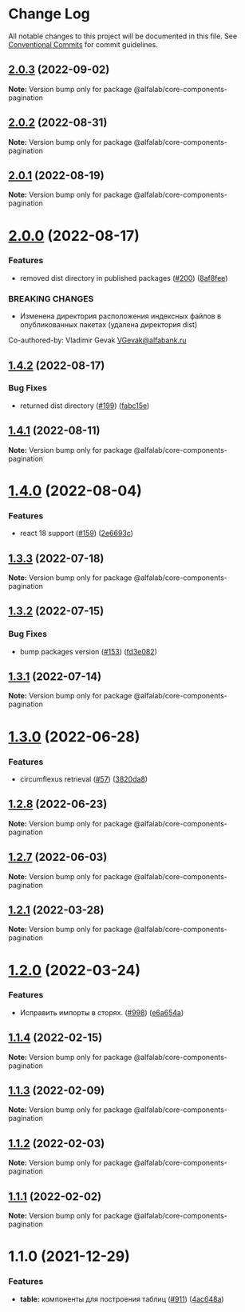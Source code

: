 # Change Log

All notable changes to this project will be documented in this file.
See [Conventional Commits](https://conventionalcommits.org) for commit guidelines.

## [2.0.3](https://github.com/core-ds/core-components/compare/@alfalab/core-components-pagination@2.0.2...@alfalab/core-components-pagination@2.0.3) (2022-09-02)

**Note:** Version bump only for package @alfalab/core-components-pagination





## [2.0.2](https://github.com/core-ds/core-components/compare/@alfalab/core-components-pagination@2.0.1...@alfalab/core-components-pagination@2.0.2) (2022-08-31)

**Note:** Version bump only for package @alfalab/core-components-pagination





## [2.0.1](https://github.com/core-ds/core-components/compare/@alfalab/core-components-pagination@2.0.0...@alfalab/core-components-pagination@2.0.1) (2022-08-19)

**Note:** Version bump only for package @alfalab/core-components-pagination





# [2.0.0](https://github.com/core-ds/core-components/compare/@alfalab/core-components-pagination@1.4.2...@alfalab/core-components-pagination@2.0.0) (2022-08-17)


### Features

* removed dist directory in published packages ([#200](https://github.com/core-ds/core-components/issues/200)) ([8af8fee](https://github.com/core-ds/core-components/commit/8af8fee53ca0bd19fa2d1ca1422e0df23096e2c8))


### BREAKING CHANGES

* Изменена директория расположения индексных файлов в опубликованных пакетах (удалена
директория dist)

Co-authored-by: Vladimir Gevak <VGevak@alfabank.ru>





## [1.4.2](https://github.com/core-ds/core-components/compare/@alfalab/core-components-pagination@1.4.1...@alfalab/core-components-pagination@1.4.2) (2022-08-17)


### Bug Fixes

* returned dist directory ([#199](https://github.com/core-ds/core-components/issues/199)) ([fabc15e](https://github.com/core-ds/core-components/commit/fabc15effa1457ca65ec7238206f1b1fc2a2a613))





## [1.4.1](https://github.com/core-ds/core-components/compare/@alfalab/core-components-pagination@1.4.0...@alfalab/core-components-pagination@1.4.1) (2022-08-11)

**Note:** Version bump only for package @alfalab/core-components-pagination





# [1.4.0](https://github.com/core-ds/core-components/compare/@alfalab/core-components-pagination@1.3.3...@alfalab/core-components-pagination@1.4.0) (2022-08-04)


### Features

* react 18 support ([#159](https://github.com/core-ds/core-components/issues/159)) ([2e6693c](https://github.com/core-ds/core-components/commit/2e6693c62f534e333aadb7d3fff4ffd78ac84c63))





## [1.3.3](https://github.com/core-ds/core-components/compare/@alfalab/core-components-pagination@1.3.2...@alfalab/core-components-pagination@1.3.3) (2022-07-18)

**Note:** Version bump only for package @alfalab/core-components-pagination





## [1.3.2](https://github.com/core-ds/core-components/compare/@alfalab/core-components-pagination@1.3.1...@alfalab/core-components-pagination@1.3.2) (2022-07-15)


### Bug Fixes

* bump packages version ([#153](https://github.com/core-ds/core-components/issues/153)) ([fd3e082](https://github.com/core-ds/core-components/commit/fd3e08205672129cdce04e1000c673f2cd9c10da))





## [1.3.1](https://github.com/core-ds/core-components/compare/@alfalab/core-components-pagination@1.3.0...@alfalab/core-components-pagination@1.3.1) (2022-07-14)

**Note:** Version bump only for package @alfalab/core-components-pagination





# [1.3.0](https://github.com/core-ds/core-components/compare/@alfalab/core-components-pagination@1.2.8...@alfalab/core-components-pagination@1.3.0) (2022-06-28)


### Features

* circumflexus retrieval ([#57](https://github.com/core-ds/core-components/issues/57)) ([3820da8](https://github.com/core-ds/core-components/commit/3820da818bcdcbee6904c648b3e29c3c828fe202))





## [1.2.8](https://github.com/core-ds/core-components/compare/@alfalab/core-components-pagination@1.2.7...@alfalab/core-components-pagination@1.2.8) (2022-06-23)

**Note:** Version bump only for package @alfalab/core-components-pagination





## [1.2.7](https://github.com/core-ds/core-components/compare/@alfalab/core-components-pagination@1.2.6...@alfalab/core-components-pagination@1.2.7) (2022-06-03)

**Note:** Version bump only for package @alfalab/core-components-pagination





## [1.2.1](https://github.com/core-ds/core-components/compare/@alfalab/core-components-pagination@1.2.0...@alfalab/core-components-pagination@1.2.1) (2022-03-28)

**Note:** Version bump only for package @alfalab/core-components-pagination





# [1.2.0](https://github.com/core-ds/core-components/compare/@alfalab/core-components-pagination@1.1.4...@alfalab/core-components-pagination@1.2.0) (2022-03-24)


### Features

* Исправить импорты в сторях. ([#998](https://github.com/core-ds/core-components/issues/998)) ([e6a654a](https://github.com/core-ds/core-components/commit/e6a654a0599451c7d149484cb61d8067eed083b7))





## [1.1.4](https://github.com/core-ds/core-components/compare/@alfalab/core-components-pagination@1.1.3...@alfalab/core-components-pagination@1.1.4) (2022-02-15)

**Note:** Version bump only for package @alfalab/core-components-pagination





## [1.1.3](https://github.com/core-ds/core-components/compare/@alfalab/core-components-pagination@1.1.2...@alfalab/core-components-pagination@1.1.3) (2022-02-09)

**Note:** Version bump only for package @alfalab/core-components-pagination





## [1.1.2](https://github.com/core-ds/core-components/compare/@alfalab/core-components-pagination@1.1.1...@alfalab/core-components-pagination@1.1.2) (2022-02-03)

**Note:** Version bump only for package @alfalab/core-components-pagination





## [1.1.1](https://github.com/core-ds/core-components/compare/@alfalab/core-components-pagination@1.1.0...@alfalab/core-components-pagination@1.1.1) (2022-02-02)

**Note:** Version bump only for package @alfalab/core-components-pagination





# 1.1.0 (2021-12-29)


### Features


* **table:** компоненты для построения таблиц  ([#911](https://github.com/core-ds/core-components/issues/911)) ([4ac648a](https://github.com/core-ds/core-components/commit/4ac648abd4de08bf68babc2f122f432d5b14080e))
